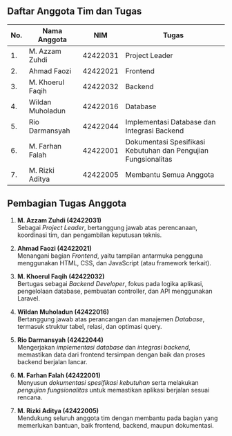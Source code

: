 ## Daftar Anggota Tim dan Tugas

| No. | Nama Anggota     | NIM      | Tugas                                                          |
| --- | ---------------- | -------- | -------------------------------------------------------------- |
| 1.  | M. Azzam Zuhdi   | 42422031 | Project Leader                                                 |
| 2.  | Ahmad Faozi      | 42422021 | Frontend                                                       |
| 3.  | M. Khoerul Faqih | 42422032 | Backend                                                        |
| 4.  | Wildan Muholadun | 42422016 | Database                                                       |
| 5.  | Rio Darmansyah   | 42422044 | Implementasi Database dan Integrasi Backend                    |
| 6.  | M. Farhan Falah  | 42422001 | Dokumentasi Spesifikasi Kebutuhan dan Pengujian Fungsionalitas |
| 7.  | M. Rizki Aditya  | 42422005 | Membantu Semua Anggota                                         |

## Pembagian Tugas Anggota

1. **M. Azzam Zuhdi (42422031)**  
   Sebagai *Project Leader*, bertanggung jawab atas perencanaan, koordinasi tim, dan pengambilan keputusan teknis.

2. **Ahmad Faozi (42422021)**  
   Menangani bagian *Frontend*, yaitu tampilan antarmuka pengguna menggunakan HTML, CSS, dan JavaScript (atau framework terkait).

3. **M. Khoerul Faqih (42422032)**  
   Bertugas sebagai *Backend Developer*, fokus pada logika aplikasi, pengelolaan database, pembuatan controller, dan API menggunakan Laravel.

4. **Wildan Muholadun (42422016)**  
   Bertanggung jawab atas perancangan dan manajemen *Database*, termasuk struktur tabel, relasi, dan optimasi query.

5. **Rio Darmansyah (42422044)**  
   Mengerjakan *implementasi database* dan *integrasi backend*, memastikan data dari frontend tersimpan dengan baik dan proses backend berjalan lancar.

6. **M. Farhan Falah (42422001)**  
   Menyusun *dokumentasi spesifikasi kebutuhan* serta melakukan *pengujian fungsionalitas* untuk memastikan aplikasi berjalan sesuai rencana.

7. **M. Rizki Aditya (42422005)**  
   Mendukung seluruh anggota tim dengan membantu pada bagian yang memerlukan bantuan, baik frontend, backend, maupun dokumentasi.
